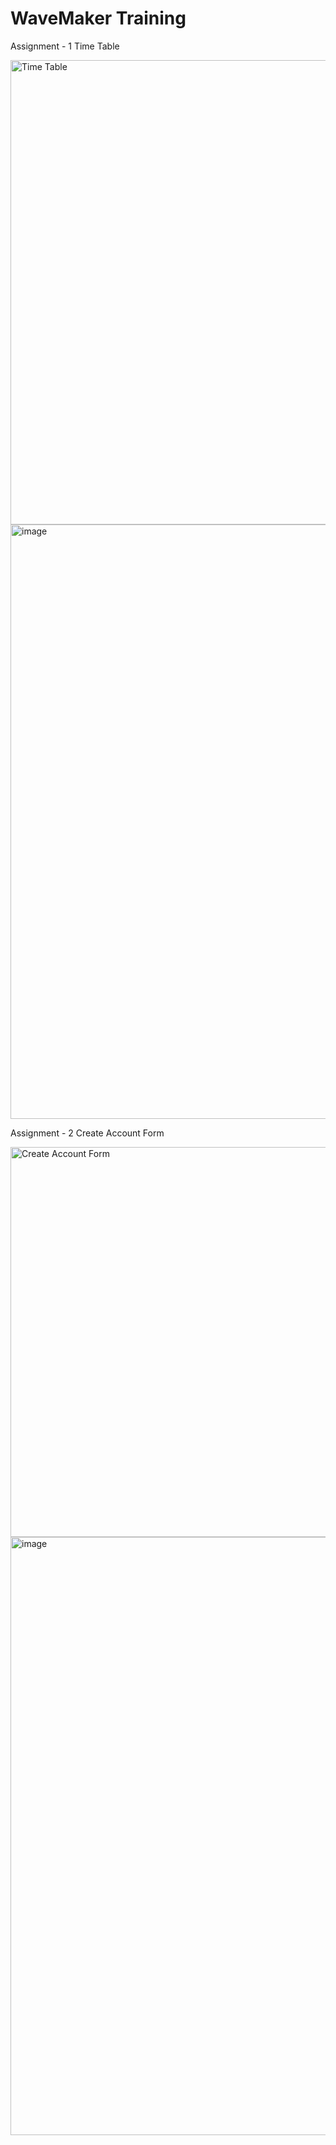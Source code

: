 # WaveMaker Training

Assignment - 1 Time Table

<img width="743" alt="Time Table" src="https://github.com/user-attachments/assets/836c0bbf-66bc-4d22-b07d-c5277face88e">

<img width="951" alt="image" src="https://github.com/user-attachments/assets/cdc38657-e38e-4c31-9f8d-388aa650cb89">


Assignment - 2 Create Account Form

<img width="624" alt="Create Account Form" src="https://github.com/user-attachments/assets/91689982-61b2-4fc3-88bc-e9e25bce1c60">

<img width="957" alt="image" src="https://github.com/user-attachments/assets/40fffabf-abc1-48f0-8b83-dfcdbda34e83">






